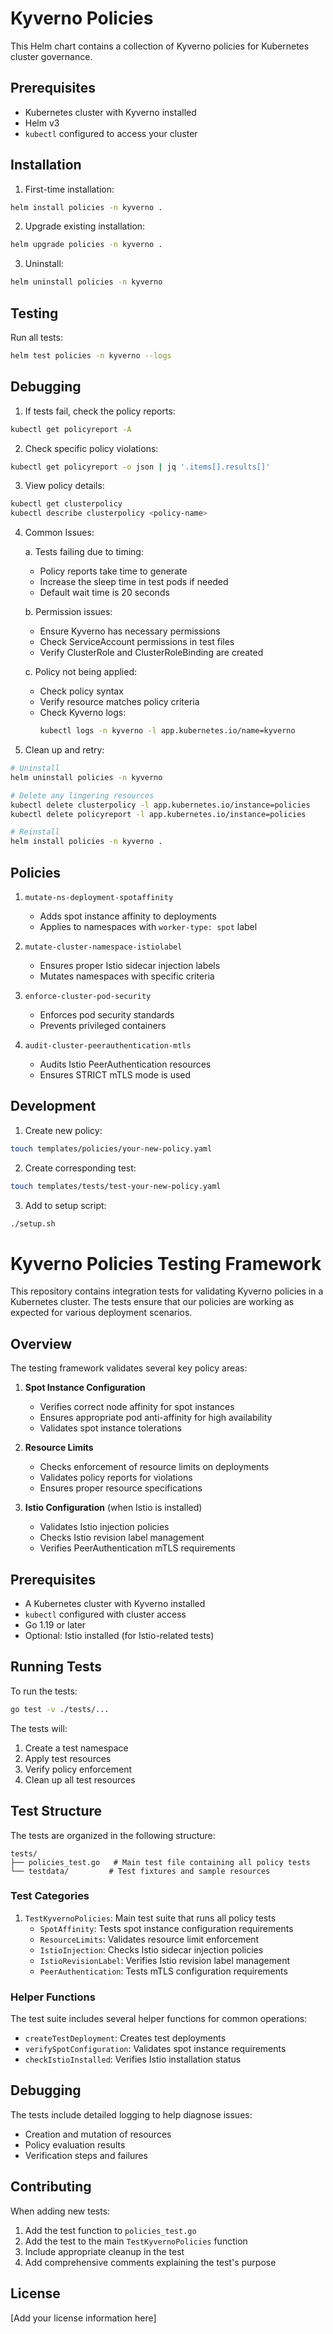 # Kyverno Policies

This Helm chart contains a collection of Kyverno policies for Kubernetes cluster governance.

## Prerequisites

- Kubernetes cluster with Kyverno installed
- Helm v3
- `kubectl` configured to access your cluster

## Installation

1. First-time installation:
```bash
helm install policies -n kyverno .
```

2. Upgrade existing installation:
```bash
helm upgrade policies -n kyverno .
```

3. Uninstall:
```bash
helm uninstall policies -n kyverno
```

## Testing

Run all tests:
```bash
helm test policies -n kyverno --logs
```

## Debugging

1. If tests fail, check the policy reports:
```bash
kubectl get policyreport -A
```

2. Check specific policy violations:
```bash
kubectl get policyreport -o json | jq '.items[].results[]'
```

3. View policy details:
```bash
kubectl get clusterpolicy
kubectl describe clusterpolicy <policy-name>
```

4. Common Issues:

   a. Tests failing due to timing:
   - Policy reports take time to generate
   - Increase the sleep time in test pods if needed
   - Default wait time is 20 seconds

   b. Permission issues:
   - Ensure Kyverno has necessary permissions
   - Check ServiceAccount permissions in test files
   - Verify ClusterRole and ClusterRoleBinding are created

   c. Policy not being applied:
   - Check policy syntax
   - Verify resource matches policy criteria
   - Check Kyverno logs:
     ```bash
     kubectl logs -n kyverno -l app.kubernetes.io/name=kyverno
     ```

5. Clean up and retry:
```bash
# Uninstall
helm uninstall policies -n kyverno

# Delete any lingering resources
kubectl delete clusterpolicy -l app.kubernetes.io/instance=policies
kubectl delete policyreport -l app.kubernetes.io/instance=policies

# Reinstall
helm install policies -n kyverno .
```

## Policies

1. `mutate-ns-deployment-spotaffinity`
   - Adds spot instance affinity to deployments
   - Applies to namespaces with `worker-type: spot` label

2. `mutate-cluster-namespace-istiolabel`
   - Ensures proper Istio sidecar injection labels
   - Mutates namespaces with specific criteria

3. `enforce-cluster-pod-security`
   - Enforces pod security standards
   - Prevents privileged containers

4. `audit-cluster-peerauthentication-mtls`
   - Audits Istio PeerAuthentication resources
   - Ensures STRICT mTLS mode is used

## Development

1. Create new policy:
```bash
touch templates/policies/your-new-policy.yaml
```

2. Create corresponding test:
```bash
touch templates/tests/test-your-new-policy.yaml
```

3. Add to setup script:
```bash
./setup.sh
```

# Kyverno Policies Testing Framework

This repository contains integration tests for validating Kyverno policies in a Kubernetes cluster. The tests ensure that our policies are working as expected for various deployment scenarios.

## Overview

The testing framework validates several key policy areas:

1. **Spot Instance Configuration**
   - Verifies correct node affinity for spot instances
   - Ensures appropriate pod anti-affinity for high availability
   - Validates spot instance tolerations

2. **Resource Limits**
   - Checks enforcement of resource limits on deployments
   - Validates policy reports for violations
   - Ensures proper resource specifications

3. **Istio Configuration** (when Istio is installed)
   - Validates Istio injection policies
   - Checks Istio revision label management
   - Verifies PeerAuthentication mTLS requirements

## Prerequisites

- A Kubernetes cluster with Kyverno installed
- `kubectl` configured with cluster access
- Go 1.19 or later
- Optional: Istio installed (for Istio-related tests)

## Running Tests

To run the tests:

```bash
go test -v ./tests/...
```

The tests will:
1. Create a test namespace
2. Apply test resources
3. Verify policy enforcement
4. Clean up all test resources

## Test Structure

The tests are organized in the following structure:

```
tests/
├── policies_test.go   # Main test file containing all policy tests
└── testdata/         # Test fixtures and sample resources
```

### Test Categories

1. `TestKyvernoPolicies`: Main test suite that runs all policy tests
   - `SpotAffinity`: Tests spot instance configuration requirements
   - `ResourceLimits`: Validates resource limit enforcement
   - `IstioInjection`: Checks Istio sidecar injection policies
   - `IstioRevisionLabel`: Verifies Istio revision label management
   - `PeerAuthentication`: Tests mTLS configuration requirements

### Helper Functions

The test suite includes several helper functions for common operations:

- `createTestDeployment`: Creates test deployments
- `verifySpotConfiguration`: Validates spot instance requirements
- `checkIstioInstalled`: Verifies Istio installation status

## Debugging

The tests include detailed logging to help diagnose issues:
- Creation and mutation of resources
- Policy evaluation results
- Verification steps and failures

## Contributing

When adding new tests:
1. Add the test function to `policies_test.go`
2. Add the test to the main `TestKyvernoPolicies` function
3. Include appropriate cleanup in the test
4. Add comprehensive comments explaining the test's purpose

## License

[Add your license information here] 